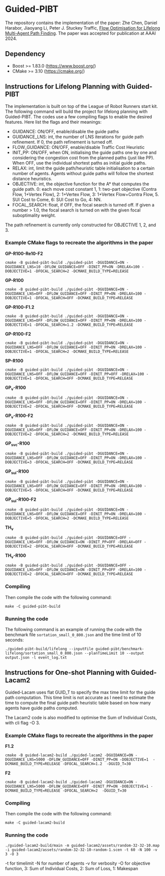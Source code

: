 # Guided-PIBT

The repository contains the implementation of the paper: Zhe Chen, Daniel Harabor, Jiaoyang Li, Peter J. Stuckey Traffic, [Flow Optimisation for Lifelong Multi-Agent Path Finding](https://arxiv.org/abs/2308.11234). The paper was accepted for publication at AAAI 2024.

## Dependency

- Boost >= 1.83.0 (https://www.boost.org/)
- CMake >= 3.10 (https://cmake.org/)

## Instructions for Lifelong Planning with Guided-PIBT

The implementation is built on top of the League of Robot Runners start kit. The following command will build the project for lifelong planning with Guided-PIBT. The codes use a few compiling flags to enable the desired features. Here list the flags and their meanings:

- GUIDANCE: ON/OFF, enable/disable the guide paths
- GUIDANCE_LNS: int, the number of LNS iterations for guide path refinement. If 0, the path refinement is turned off.
- FLOW_GUIDANCE: ON/OFF, enable/disable Traffic Cost Heuristic
- INIT_PP: ON/OFF, when ON, initialising the guide paths one by one and considering the congestion cost from the planned paths (just like PP). When OFF, use the individual shortest paths as initial guide paths.
- RELAX: int, limit the guide path/heuristic table initialisation to a certain number of agents. Agents without guide paths will follow the shortest distance heuristics.
- OBJECTIVE: int, the objective function for the A* that computes the guide path. 0: each move cost constant 1, 1: two-part objective (Contra Flow, 1+Vertex Flow), 2:  1+Vertex Flow, 3: 1+Vertex Flow+Contra Flow, 5. SUI Cost to Come, 6: SUI Cost to Go, 4: NN.
- FOCAL_SEARCH: float, if OFF, the focal search is turned off. If given a number > 1.0, the focal search is turned on with the given focal suboptimality weight.

The path refinement is currently only constructed for OBJECTIVE 1, 2, and 3.

### Example CMake flags to recreate the algorithms in the paper

**GP-R100-Re10-F2**
```
cmake -B guided-pibt-build ./guided-pibt -DGUIDANCE=ON -DGUIDANCE_LNS=10 -DFLOW_GUIDANCE=OFF -DINIT_PP=ON -DRELAX=100 -DOBJECTIVE=1 -DFOCAL_SEARCH=2 -DCMAKE_BUILD_TYPE=RELEASE
```

**GP-R100**
```
cmake -B guided-pibt-build ./guided-pibt -DGUIDANCE=ON -DGUIDANCE_LNS=OFF -DFLOW_GUIDANCE=OFF -DINIT_PP=ON -DRELAX=100 -DOBJECTIVE=1 -DFOCAL_SEARCH=OFF -DCMAKE_BUILD_TYPE=RELEASE
```

**GP-R100-F1.2**
```
cmake -B guided-pibt-build ./guided-pibt -DGUIDANCE=ON -DGUIDANCE_LNS=OFF -DFLOW_GUIDANCE=OFF -DINIT_PP=ON -DRELAX=100 -DOBJECTIVE=1 -DFOCAL_SEARCH=1.2 -DCMAKE_BUILD_TYPE=RELEASE
```

**GP-R100-F2**
```
cmake -B guided-pibt-build ./guided-pibt -DGUIDANCE=ON -DGUIDANCE_LNS=OFF -DFLOW_GUIDANCE=OFF -DINIT_PP=ON -DRELAX=100 -DOBJECTIVE=1 -DFOCAL_SEARCH=2 -DCMAKE_BUILD_TYPE=RELEASE
```

**SP-R100**
```
cmake -B guided-pibt-build ./guided-pibt -DGUIDANCE=ON -DGUIDANCE_LNS=OFF -DFLOW_GUIDANCE=OFF -DINIT_PP=OFF -DRELAX=100 -DOBJECTIVE=1 -DFOCAL_SEARCH=OFF -DCMAKE_BUILD_TYPE=RELEASE
```

**GP<sub>v</sub>-R100**
```
cmake -B guided-pibt-build ./guided-pibt -DGUIDANCE=ON -DGUIDANCE_LNS=OFF -DFLOW_GUIDANCE=OFF -DINIT_PP=ON -DRELAX=100 -DOBJECTIVE=2 -DFOCAL_SEARCH=OFF -DCMAKE_BUILD_TYPE=RELEASE
```

**GP<sub>v</sub>-R100-F2**
```
cmake -B guided-pibt-build ./guided-pibt -DGUIDANCE=ON -DGUIDANCE_LNS=OFF -DFLOW_GUIDANCE=OFF -DINIT_PP=ON -DRELAX=100 -DOBJECTIVE=2 -DFOCAL_SEARCH=2 -DCMAKE_BUILD_TYPE=RELEASE
```

**GP<sub>svc</sub>-R100**
```
cmake -B guided-pibt-build ./guided-pibt -DGUIDANCE=ON -DGUIDANCE_LNS=OFF -DFLOW_GUIDANCE=OFF -DINIT_PP=ON -DRELAX=100 -DOBJECTIVE=3 -DFOCAL_SEARCH=OFF -DCMAKE_BUILD_TYPE=RELEASE
```

**GP<sub>sui</sub>-R100**
```
cmake -B guided-pibt-build ./guided-pibt -DGUIDANCE=ON -DGUIDANCE_LNS=OFF -DFLOW_GUIDANCE=OFF -DINIT_PP=ON -DRELAX=100 -DOBJECTIVE=5 -DFOCAL_SEARCH=OFF -DCMAKE_BUILD_TYPE=RELEASE
```

**GP<sub>sui</sub>-R100-F2**
```
cmake -B guided-pibt-build ./guided-pibt -DGUIDANCE=ON -DGUIDANCE_LNS=OFF -DFLOW_GUIDANCE=OFF -DINIT_PP=ON -DRELAX=100 -DOBJECTIVE=5 -DFOCAL_SEARCH=2 -DCMAKE_BUILD_TYPE=RELEASE
```

**TH<sub>v<sub>**
```
cmake -B guided-pibt-build ./guided-pibt -DGUIDANCE=OFF -DGUIDANCE_LNS=OFF -DFLOW_GUIDANCE=ON -DINIT_PP=OFF -DRELAX=OFF -DOBJECTIVE=2 -DFOCAL_SEARCH=OFF -DCMAKE_BUILD_TYPE=RELEASE
```

**TH<sub>v</sub>-R100**
```
cmake -B guided-pibt-build ./guided-pibt -DGUIDANCE=OFF -DGUIDANCE_LNS=OFF -DFLOW_GUIDANCE=ON -DINIT_PP=OFF -DRELAX=100 -DOBJECTIVE=2 -DFOCAL_SEARCH=OFF -DCMAKE_BUILD_TYPE=RELEASE
```

### Compiling

Then compile the code with the following command:
```
make -C guided-pibt-build
```

### Running the code

The following command is an example of running the code with the benchmark file `sortation_small_0_800.json` and the time limit of 10 seconds: 
```
./guided-pibt-build/lifelong --inputFile guided-pibt/benchmark-lifelong/sortation_small_0_800.json --planTimeLimit 10 --output output.json -l event_log.txt 
```


## Instructions for One-shot Planning with Guided-Lacam2

Guided-Lacam uses flat GUID_T to specify the max time limit for the guide path computation. This time limit is not accurate as I need to estimate the time to compute the final guide path heuristic table based on how many agents have guide paths computed.

The Lacam2 code is also modified to optimise the Sum of Individual Costs, with cli flag -O 3.

### Example CMake flags to recreate the algorithms in the paper

**F1.2**
```
cmake -B guided-lacam2-build ./guided-lacam2 -DGUIDANCE=ON -DGUIDANCE_LNS=5000 -DFLOW_GUIDANCE=OFF -DINIT_PP=ON -DOBJECTIVE=1  -DCMAKE_BUILD_TYPE=RELEASE -DFOCAL_SEARCH=1.2  -DGUID_T=30  
```


**F2**
```
cmake -B guided-lacam2-build ./guided-lacam2 -DGUIDANCE=ON -DGUIDANCE_LNS=5000 -DFLOW_GUIDANCE=OFF -DINIT_PP=ON -DOBJECTIVE=1 -DCMAKE_BUILD_TYPE=RELEASE -DFOCAL_SEARCH=2  -DGUID_T=30  
```

### Compiling
    
Then compile the code with the following command:
```
make -C guided-lacam2-build
```

### Running the code

```
./guided-lacam2-build/main -m guided-lacam2/assets/random-32-32-10.map -i guided-lacam2/assets/random-32-32-10-random-1.scen -t 60 -N 100 -v 3 -O 3 
```

-t for timelimit
-N for number of agents
-v for verbosity
-O for objective function, 3: Sum of Individual Costs, 2: Sum of Loss, 1: Makespan
